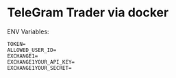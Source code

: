 # TeleGram Trader via docker


ENV Variables:

    TOKEN=
    ALLOWED_USER_ID=
    EXCHANGE1=
    EXCHANGE1YOUR_API_KEY=
    EXCHANGE1YOUR_SECRET=
